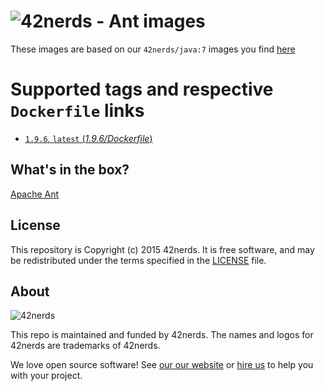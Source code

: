 # ![42nerds](https://42nerds.com/sites/56015d6106da30000100028a/assets/5626bb0ce3c2530001000000/Logo-42nerds-128.png) - Ant images

These images are based on our `42nerds/java:7` images you find [here](../../java/) 

# Supported tags and respective `Dockerfile` links

- [`1.9.6`, `latest` (*1.9.6/Dockerfile*)](https://github.com/42nerds/docker/blob/master/ant/1.9.6/Dockerfile)

## What's in the box?

[Apache Ant](https://ant.apache.org/)

## License

This repository is Copyright (c) 2015 42nerds. It is free software, and may be
redistributed under the terms specified in the [LICENSE] file.

[LICENSE]: /LICENSE

## About

![42nerds](https://42nerds.com/sites/56015d6106da30000100028a/assets/5626bb0ce3c2530001000000/Logo-42nerds-128.png)

This repo is maintained and funded by 42nerds. The names and logos for
42nerds are trademarks of 42nerds.

We love open source software! See [our our website][website] or [hire us][hire] to help you with your project.

[website]: https://42nerds.com/?utm_source=github
[hire]: https://42nerds.com/contact?utm_source=github